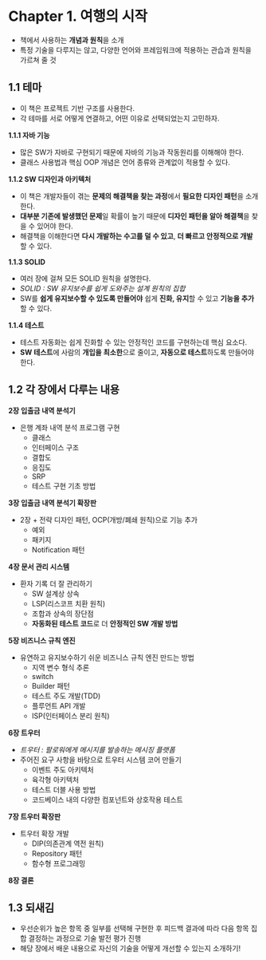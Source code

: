 # Chapter 1. 여행의 시작

- 책에서 사용하는 **개념과 원칙**을 소개
- 특정 기술을 다루지는 않고, 다양한 언어와 프레임워크에 적용하는 관습과 원칙을 가르쳐 줄 것



## 1.1 테마

- 이 책은 프로젝트 기반 구조를 사용한다.
- 각 테마를 서로 어떻게 연결하고, 어떤 이유로 선택되었는지 고민하자.



**1.1.1 자바 기능**

- 많은 SW가 자바로 구현되기 때문에 자바의 기능과 작동원리를 이해해야 한다.
- 클래스 사용법과 핵심 OOP 개념은 언어 종류와 관계없이 적용할 수 있다.



**1.1.2 SW 디자인과 아키텍처**

- 이 책은 개발자들이 겪는 **문제의 해결책을 찾는 과정**에서 **필요한 디자인 패턴**을 소개한다.
- **대부분 기존에 발생했던 문제**일 확률이 높기 때문에 **디자인 패턴을 알아 해결책**을 찾을 수 있어야 한다.
- 해결책을 이해한다면 **다시 개발하는 수고를 덜 수 있고**, **더 빠르고 안정적으로 개발**할 수 있다.



**1.1.3 SOLID**

- 여러 장에 걸쳐 모든 SOLID 원칙을 설명한다.
- *SOLID : SW 유지보수를 쉽게 도와주는 설계 원칙의 집합*
- SW를 **쉽게 유지보수할 수 있도록 만들어야** 쉽게 **진화, 유지**할 수 있고 **기능을 추가**할 수 있다.



**1.1.4 테스트**

- 테스트 자동화는 쉽게 진화할 수 있는 안정적인 코드를 구현하는데 핵심 요소다.
- **SW 테스트**에 사람의 **개입을 최소한**으로 줄이고, **자동으로 테스트**하도록 만들어야 한다.





## 1.2 각 장에서 다루는 내용

**2장 입출금 내역 분석기**

- 은행 계좌 내역 분석 프로그램 구현
  - 클래스
  - 인터페이스 구조
  - 결합도 
  - 응집도
  - SRP 
  - 테스트 구현 기초 방법



**3장 입출금 내역 분석기 확장판**

- 2장 + 전략 디자인 패턴, OCP(개방/폐쇄 원칙)으로 기능 추가
  - 예외
  - 패키지
  - Notification 패턴 



**4장 문서 관리 시스템**

- 환자 기록 더 잘 관리하기
  - SW 설계상 상속
  - LSP(리스코프 치환 원칙)
  - 조합과 상속의 장단점
  - **자동화된 테스트 코드**로 더 **안정적인 SW 개발 방법**



**5장 비즈니스 규칙 엔진**

- 유연하고 유지보수하기 쉬운 비즈니스 규칙 엔진 만드는 방법
  - 지역 변수 형식 추론
  - switch
  - Builder 패턴
  - 테스트 주도 개발(TDD)
  - 플루언트 API 개발
  - ISP(인터페이스 분리 원칙)



**6장 트우터**

- *트우터 : 팔로워에게 메시지를 발송하는 메시징 플랫폼*
- 주어진 요구 사항을 바탕으로 트우터 시스템 코어 만들기
  - 이벤트 주도 아키텍처
  - 육각형 아키텍처
  - 테스트 더블 사용 방법
  - 코드베이스 내의 다양한 컴포넌트와 상호작용 테스트



**7장 트우터 확장판**

- 트우터 확장 개발
  - DIP(의존관계 역전 원칙)
  - Repository 패턴
  - 함수형 프로그래밍



**8장 결론**





## 1.3 되새김

- 우선순위가 높은 항목 중 일부를 선택해 구현한 후 피드백 결과에 따라 다음 항목 집합 결정하는 과정으로 기술 발전 평가 진행
- 해당 장에서 배운 내용으로 자신의 기술을 어떻게 개선할 수 있는지 소개하기!















